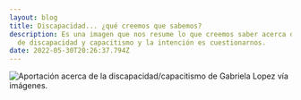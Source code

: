 ```yaml
---
layout: blog
title: Discapacidad... ¿qué creemos que sabemos?
description: Es una imagen que nos resume lo que creemos saber acerca del tema
  de discapacidad y capacitismo y la intención es cuestionarnos.
date: 2022-05-30T20:26:37.794Z
---
```

![Aportación acerca de la discapacidad/capacitismo de Gabriela Lopez vía imágenes.](/assets/images/png_20220530_152046_0000.png)